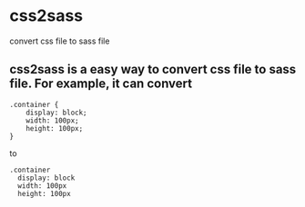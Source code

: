 # css2sass
convert css file to sass file
## css2sass is a easy way to convert css file to sass file. For example, it can convert
    .container {
        display: block;
        width: 100px;
        height: 100px;   
    }
to

    .container
      display: block
      width: 100px
      height: 100px
